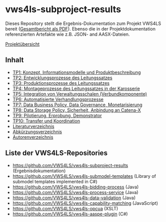 # vws4ls-subproject-results
Dieses Repository stellt die Ergebnis-Dokumentation zum Projekt VWS4LS bereit ([Gesamtbericht als PDF](https://github.com/VWS4LS/vws4ls-subproject-results/blob/main/VWS4LS_Abschlussbericht_Gesamtprojekt.pdf)). 
Ebenso die in der Projektdokumentation referenzierten Artefakte wie z.B. JSON- and AASX-Dateien.

[Projektübersicht](https://github.com/VWS4LS/.github/blob/main/profile/README.md)

## Inhalt
* [TP1: Konzept, Informationsmodelle und Produktbeschreibung](TP01)
* [TP2: Entwicklungsprozesse des Leitungssatzes](TP02)
* [TP3: Produktionsprozesse des Leitungssatzes](TP03)
* [TP4: Montageprozesse des Leitungssatzes in der Karosserie](TP04)
* [TP5: Integration von Verwaltungsschalen (Verbundkomponente)](TP05)
* [TP6: Automatisierte Verhandlungsprozesse](TP06)
* [TP7: Data Business Policy, Data Governance, Monetarisierung](TP07)
* [TP8: Data Storage Policy, Sicherheit, Anbindung an Catena-X](TP08)
* [TP9: Pilotierung, Erprobung, Demonstrator](TP09)
* [TP10: Transfer und Koordination](TP10)
* [Literaturverzeichnis](/General/Literaturverzeichnis.md)
* [Abkürzungsverzeichnis](/General/Abkuerzungsverzeichnis.md)
* [Autorenverzeichnis](/General/Autoren.md)

## Liste der VWS4LS-Repositories
* <https://github.com/VWS4LS/vws4ls-subproject-results> (Ergebnisdokumentation)
* <https://github.com/VWS4LS/vws4ls-submodel-templates> (Library of submodel templates implemented in C#)
* <https://github.com/VWS4LS/vws4ls-bidding-process> (Java)
* <https://github.com/VWS4LS/vws4ls-process-service> (Java)
* <https://github.com/VWS4LS/vws4ls-data-validation> (Java)
* <https://github.com/VWS4LS/vws4ls-capability-matching> (JavaScript)
* <https://github.com/VWS4LS/vws4ls-opcua> (XSLT)
* <https://github.com/VWS4LS/vws4ls-aaspe-plugin> (C#)
